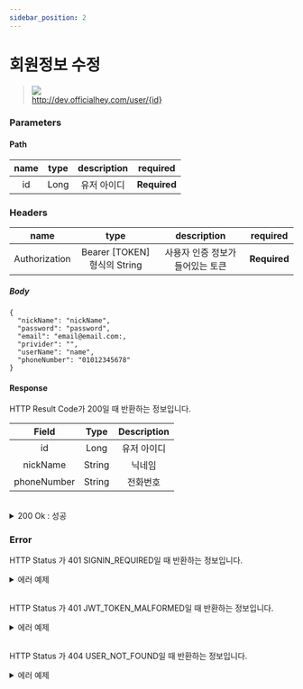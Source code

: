 ```yaml
---
sidebar_position: 2
---
```


# 회원정보 수정


> ![](https://img.shields.io/static/v1?label=&message=PUT&color=orange) <br/>
> http://dev.officialhey.com/user/{id}


### Parameters
#### Path
| name | type | description | required |
|:----:|:----:|:-----------:| :---: |
|  id  | Long |   유저 아이디    | **Required** |

### Headers
|      name     |           type            |  description  | required |
|:-------------:|:-------------------------:|:-------------:| :---: |
| Authorization | Bearer [TOKEN] 형식의 String | 사용자 인증 정보가 들어있는 토큰	 | **Required** |



##### Body
  ```
{
    "nickName": "nickName",
    "password": "password",
    "email": "email@email.com:,
    "privider": "",
    "userName": "name",
    "phoneNumber": "01012345678"
}
  ```
#### Response

HTTP Result Code가 200일 때 반환하는 정보입니다.

|    Field    |  Type  | Description |   
|:-----------:|:------:|:-----------:|
|     id      |  Long  |   유저 아이디    | 
|  nickName   | String |     닉네임     |   
| phoneNumber | String |    전화번호     |  

<br/>

  <details markdown="1">
  <summary>200 Ok : 성공</summary>

  ```
  {
  "ok": true,
  "data": {
    "id": 1,
    "nickName": "nickName",
    "phoneNumber": "01012345678"
  }
}
  ```
  </details>

### Error

HTTP Status 가 401 SIGNIN_REQUIRED일 때 반환하는 정보입니다.

<details markdown="1">
  <summary>에러 예제 </summary>

  ```
  {
    "ok": false,
    "timestamp": "2024-04-18T16:20:43.101276",
    "status": 401,
    "error": "UNAUTHORIZED",
    "code": "SIGNIN_REQUIRED",
    "message": "로그인을 하지 않았습니다."
}
  ```


  </details>
<br/>

HTTP Status 가 401 JWT_TOKEN_MALFORMED일 때 반환하는 정보입니다.


<details markdown="1">
  <summary>에러 예제 </summary>

  ```
  {
    "ok": false,
    "timestamp": "2024-04-18T16:33:08.654105",
    "status": 401,
    "error": "UNAUTHORIZED",
    "code": "JWT_TOKEN_MALFORMED",
    "message": "JWT 토큰 형식이 맞지 않습니다."
}
  ```


  </details>
<br/>

HTTP Status 가 404 USER_NOT_FOUND일 때 반환하는 정보입니다.

<details markdown="1">
  <summary>에러 예제</summary>

  ```
{
    "ok": false,
    "timestamp": "2024-04-18T16:24:34.500251",
    "status": 404,
    "error": "NOT_FOUND",
    "code": "USER_NOT_FOUND",
    "message": "유저를 찾을 수 없습니다."
}
  ```
  </details>
<br/>